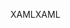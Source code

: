 <span data-ttu-id="00bc9-101">XAML</span><span class="sxs-lookup"><span data-stu-id="00bc9-101">XAML</span></span>
